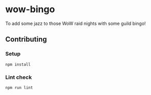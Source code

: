 # wow-bingo

To add some jazz to those WoW raid nights with some guild bingo!

## Contributing

### Setup
`npm install`

### Lint check
`npm run lint`
